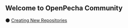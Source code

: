 ## Welcome to OpenPecha Community 

:new_moon: [Creating New Repositories](https://github.com/OpenPecha-dev/Wiki/blob/main/docs/creating-new-repository.md)
